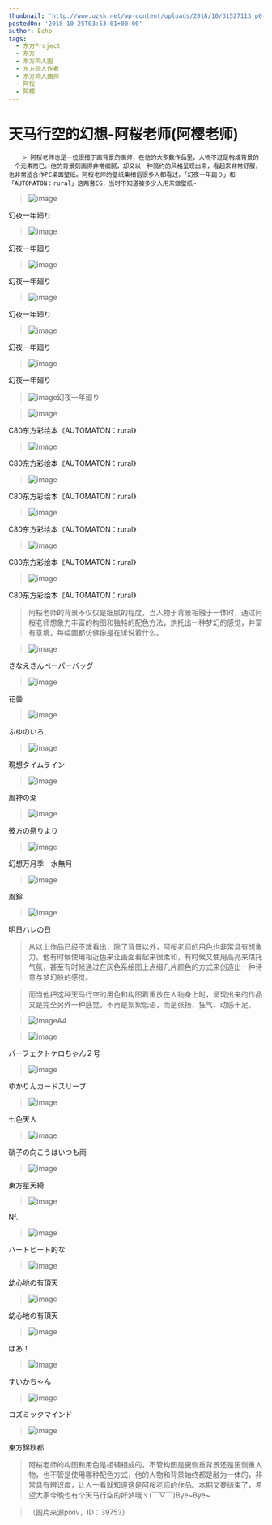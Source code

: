 ```yaml
---
thumbnail: 'http://www.uzkk.net/wp-content/uploads/2018/10/31527113_p0-825x510.jpg'
postedOn: '2018-10-25T03:53:01+00:00'
author: Echo
tags:
  - 东方Project
  - 东方
  - 东方同人图
  - 东方同人作者
  - 东方同人画师
  - 阿桜
  - 阿樱
---
```


# 天马行空的幻想-阿桜老师(阿樱老师)

		> 阿桜老师也是一位很擅于画背景的画师，在他的大多数作品里，人物不过是构成背景的一个元素而已。他的背景刻画得非常细腻，却又以一种简约的风格呈现出来，看起来非常舒服，也非常适合作PC桌面壁纸。阿桜老师的壁纸集相信很多人都看过，「幻夜一年廻り」和「AUTOMATON：rural」这两套CG，当时不知道被多少人用来做壁纸~

> 

> ![image](http://www.uzkk.net/wp-content/uploads/2018/10/23442513_p0-1024x759.jpg)

幻夜一年廻り

> ![image](http://www.uzkk.net/wp-content/uploads/2018/10/bfae17b6gw1f893vravovj215o0tiane-1024x725.jpg)

幻夜一年廻り

> ![image](http://www.uzkk.net/wp-content/uploads/2018/10/Anime-Cherry-Blossom-Wallpaper-65-1024x725.jpg)

幻夜一年廻り

> ![image](http://www.uzkk.net/wp-content/uploads/2018/10/bfae17b6gw1f893vt8lfdj215o0ti18n-1024x725.jpg)

幻夜一年廻り

> ![image](http://www.uzkk.net/wp-content/uploads/2018/10/asakura_masatoki_ibuki_suika.png-1024x725.png)

幻夜一年廻り

> ![image](http://www.uzkk.net/wp-content/uploads/2018/10/35905389-touhou-wallpaper-1024x576.jpg)

幻夜一年廻り

> ![image](http://www.uzkk.net/wp-content/uploads/2018/10/8029ee76309494701718bf1b6efca1fe-700.jpg)幻夜一年廻り

> ![image](http://www.uzkk.net/wp-content/uploads/2018/10/20613154_p0-725x1024.jpg)

C80东方彩绘本《AUTOMATON：rural》

> ![image](http://www.uzkk.net/wp-content/uploads/2018/10/2011921114132.jpg)

C80东方彩绘本《AUTOMATON：rural》

> ![image](http://www.uzkk.net/wp-content/uploads/2018/10/2011921114059.jpg)

C80东方彩绘本《AUTOMATON：rural》

> ![image](http://www.uzkk.net/wp-content/uploads/2018/10/2011921114122.jpg)

C80东方彩绘本《AUTOMATON：rural》

> ![image](http://www.uzkk.net/wp-content/uploads/2018/10/2011921114112.jpg)

C80东方彩绘本《AUTOMATON：rural》

> ![image](http://www.uzkk.net/wp-content/uploads/2018/10/2011921114124.jpg)

C80东方彩绘本《AUTOMATON：rural》

> 阿桜老师的背景不仅仅是细腻的程度，当人物于背景相融于一体时，通过阿桜老师想象力丰富的构图和独特的配色方法，烘托出一种梦幻的感觉，并富有意境，每幅画都仿佛像是在诉说着什么。

> ![image](http://www.uzkk.net/wp-content/uploads/2018/10/32419528_p0-1024x492.jpg)

さなえさんペーパーバッグ

> ![image](http://www.uzkk.net/wp-content/uploads/2018/10/31527113_p0.jpg)

花曇

> ![image](http://www.uzkk.net/wp-content/uploads/2018/10/15106095_p0-724x1024.jpg)

ふゆのいろ

> ![image](http://www.uzkk.net/wp-content/uploads/2018/10/14771288_p0.jpg)

現想タイムライン

> ![image](http://www.uzkk.net/wp-content/uploads/2018/10/11033455_p0.jpg)

風神の湖

> ![image](http://www.uzkk.net/wp-content/uploads/2018/10/35853558_p0-727x1024.jpg)

彼方の祭りより

> ![image](http://www.uzkk.net/wp-content/uploads/2018/10/36402317_p0-745x1024.jpg)

幻想万月季　水無月

> ![image](http://www.uzkk.net/wp-content/uploads/2018/10/27474249_p0.jpg)

風鈴

> ![image](http://www.uzkk.net/wp-content/uploads/2018/10/17354204_p0-724x1024.jpg)

明日ハレの日

> 从以上作品已经不难看出，除了背景以外，阿桜老师的用色也非常具有想象力。他有时候使用相近色来让画面看起来很柔和，有时候又使用高亮来烘托气氛，甚至有时候通过在灰色系绘图上点缀几片颜色的方式来创造出一种诗意与梦幻般的感觉。

> 而当他把这种天马行空的用色和构图着重放在人物身上时，呈现出来的作品又是完全另外一种感觉，不再是絮絮低语，而是张扬、狂气、动感十足。

> ![image](http://www.uzkk.net/wp-content/uploads/2018/10/7522328_p0-1024x394.jpg)A4

> ![image](http://www.uzkk.net/wp-content/uploads/2018/10/12655989_p0-1024x725.jpg)

パーフェクトケロちゃん２号

> ![image](http://www.uzkk.net/wp-content/uploads/2018/10/27507825_p0.jpg)

ゆかりんカードスリーブ

> ![image](http://www.uzkk.net/wp-content/uploads/2018/10/15441522_p0.jpg)

七色天人

> ![image](http://www.uzkk.net/wp-content/uploads/2018/10/8191400_p0-1024x759.jpg)

硝子の向こうはいつも雨

> ![image](http://www.uzkk.net/wp-content/uploads/2018/10/7682326_p0.jpg)

東方星天綺

> ![image](http://www.uzkk.net/wp-content/uploads/2018/10/9383663_p0-1024x751.jpg)

Nf.

> ![image](http://www.uzkk.net/wp-content/uploads/2018/10/17080769_p0-732x1024.jpg)

ハートビート的な

> ![image](http://www.uzkk.net/wp-content/uploads/2018/10/9135102_p0.jpg)

幼心地の有頂天

> ![image](http://www.uzkk.net/wp-content/uploads/2018/10/10485325_p0-1024x587.jpg)

幼心地の有頂天

> ![image](http://www.uzkk.net/wp-content/uploads/2018/10/6010377_p0-717x1024.jpg)

ばあ！

> ![image](http://www.uzkk.net/wp-content/uploads/2018/10/13119263_p0.jpg)

すいかちゃん

> ![image](http://www.uzkk.net/wp-content/uploads/2018/10/6202890_p0-1024x648.jpg)

コズミックマインド

> ![image](http://www.uzkk.net/wp-content/uploads/2018/10/6537532_p0-1024x1016.jpg)

東方錦秋都

> 阿桜老师的构图和用色是相辅相成的，不管构图是更侧重背景还是更侧重人物，也不管是使用哪种配色方式，他的人物和背景始终都是融为一体的，非常具有辨识度，让人一看就知道这是阿桜老师的作品。本期又要结束了，希望大家今晚也有个天马行空的好梦哦ヾ(￣▽￣)Bye~Bye~

> （图片来源pixiv，ID：39753）

	